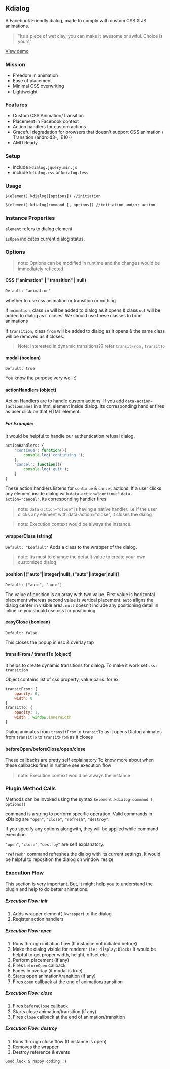 ## Kdialog

A Facebook Friendly dialog, made to comply with custom CSS & JS animations. 
> "Its a piece of wet clay, you can make it awesome or awful. Choice is yours"

[View demo](http://moorthy-g.github.io/kdialog/)

### Mission
- Freedom in animation
- Ease of placement
- Minimal CSS overwriting
- Lightweight


### Features
- Custom CSS Animation/Transition
- Placement in Facebook context
- Action handlers for custom actions
- Graceful degradation for browsers that doesn't support CSS animation / Transition (android3-, IE10-)
- AMD Ready


### Setup
- include `kdialog.jquery.min.js`
- include `kdialog.css` or `kdialog.less`

### Usage

`$(element).kdialog([options]) //initiation`

`$(element).kdialog(command [, options]) //initiation and/or action`

### Instance Properties

`element` refers to dialog element.

`isOpen` indicates current dialog status.


### Options
> note: Options can be modified in runtime and the changes would be immediately reflected

#### CSS ("animation" | "transition" | null)
`Default: "animation"`

whether to use css animation or transition or nothing

If `animation`, class `in` will be added to dialog as it opens & class `out` will be added to dialog as it closes. We should use these classes to bind animations

If `transition`,  class `from` will be added to dialog as it opens & the same class will be removed as it closes.

> Note: Interested in dynamic transitions?? refer `transitFrom` , `transitTo` 


#### modal (boolean)
`Default: true`

You know the purpose very well :)


#### actionHandlers (object)

Action Handlers are to handle custom actions.
If you add `data-action=[actionname]` in a html element inside dialog. Its corresponding handler fires as user click on that HTML element.


##### For Example:
It would be helpful to handle our authentication refusal dialog. 

```javascript
actionHandlers: {
    'continue': function(){
        console.log('continuing!');
    },
    'cancel': function(){
        console.log('quit');
    }
}
```
These action handlers listens for `continue` & `cancel` actions. If a user clicks any element inside dialog with `data-action="continue"` `data-action="cancel"`, its corresponding handler fires 

> note: `data-action="close"` is having a native handler. i.e if the user clicks any element with data-action="close", it closes the dialog

> note: Execution context would be always the instance.


#### wrapperClass (string)
`Default: "kdefault"`
Adds a class to the wrapper of the dialog. 
> note: Its must to change the default value to create your own customized dialog


#### position [("auto"|integer|null), ("auto"|integer|null)]
`Default: ["auto", "auto"]`

The value of position is an array with two value. First value is horizontal placement whereas second value is vertical placement. `auto` aligns the dialog center in visible area. `null` doesn’t include any positioning detail in inline
i.e you should use css for positioning


#### easyClose (boolean)
`Default: false`

This closes the popup in esc & overlay tap


#### transitFrom / transitTo (object)
It helps to create dynamic transitions for dialog. To make it work set `css: transition`

Object contains list of css property, value pairs. for ex:

```javascript
transitFrom: {
    opacity: 0,
    width: 0
}
transitTo: {
    opacity: 1,
	width : window.innerWidth
}
```

Dialog animates from `transitFrom` to `transitTo` as it opens 
Dialog animates from `transitTo` to `transitFrom` as it closes


#### beforeOpen/beforeClose/open/close

These callbacks are pretty self explainatory
To know more about when these callbacks fires in runtime see execution flow

> note: Execution context would be always the instance


### Plugin Method Calls

Methods can be invoked using the syntax `$element.kdialog(command [, options])`

command is a string to perform specific operation. 
Valid commands in kDialog are `"open"`, `"close"`, `"refresh"`, `"destroy"`.

If you specify any options alongwith, they will be applied while command execution.

`"open"`, `"close"`, `"destroy"` are self explanatory.

`"refresh"` command refreshes the dialog with its current settings. 
It would be helpful to reposition the dialog on window resize


### Execution Flow
This section is very important. But, It might help you to understand the plugin and help to do better animations.


##### Execution Flow: init
1. Adds wrapper element(`.kwrapper`) to the dialog
2. Register action handlers


##### Execution Flow: open
1. Runs through initiation flow (If instance not initiated before)
2. Make the dialog visible for renderer `(ie: display:block)`
   It would be helpful to get proper width, height, offset etc..
3. Perform placement (if any)
4. Fires `beforeOpen` callback
5. Fades in overlay (if modal is true)
6. Starts open animation/transition (if any)
7. Fires `open` callback at the end of animation/transition


##### Execution Flow: close
1. Fires `beforeClose` callback
2. Starts close animation/transition (if any)
3. Fires `close` callback at the end of animation/transition


##### Execution Flow: destroy
1. Runs through close flow (If instance is open)
2. Removes the wrapper
3. Destroy reference & events

```
Good luck & happy coding :)
```